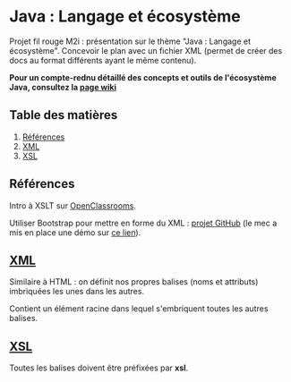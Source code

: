 # Java : Langage et écosystème

Projet fil rouge M2i : présentation sur le thème "Java : Langage et écosystème". Concevoir le plan avec un fichier XML (permet de créer des docs au format différents ayant le même contenu).

**Pour un compte-rednu détaillé des concepts et outils de l'écosystème Java, consultez la <a href="https://github.com/emdeo/M2i-Fil-rouge-Java/wiki/Ecosyst%C3%A8me-Java">page wiki</a>**

## Table des matières

1. [Références](#références)
2. [XML](#xml)
3. [XSL](#xsl)

## <a herf="références">Références</a>

Intro à XSLT sur <a href="https://openclassrooms.com/fr/courses/1766341-structurez-vos-donnees-avec-xml/1769236-introduction-a-xslt">OpenClassrooms</a>.

Utiliser Bootstrap pour mettre en forme du XML : <a href="https://github.com/acch/XML-to-bootstrap">projet GitHub</a> (le mec a mis en place une démo sur <a href="https://acch.github.io/XML-to-bootstrap/">ce lien</a>).

## <a href="xml">XML</a>

Similaire à HTML : on définit nos propres balises (noms et attributs) imbriquées les unes dans les autres.

Contient un élément racine dans lequel s'embriquent toutes les autres balises.

## <a href="xsl">XSL</a>

Toutes les balises doivent être préfixées par **xsl**.
